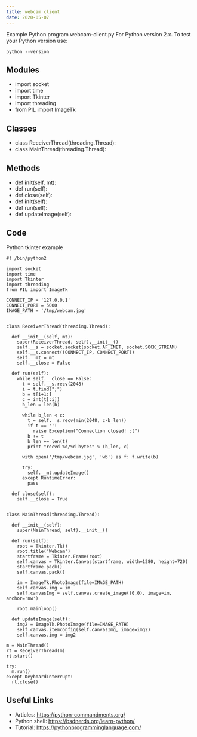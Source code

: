 ```yaml
---
title: webcam client
date: 2020-05-07
---
```

Example Python program webcam-client.py
For Python version 2.x.
To test your Python version use:

    python --version

## Modules

* import socket
* import time
* import Tkinter
* import threading
* from PIL import ImageTk

## Classes

* class ReceiverThread(threading.Thread):
* class MainThread(threading.Thread):

## Methods

*   def __init__(self, mt):
*   def run(self):
*   def close(self):
*   def __init__(self):
*   def run(self):
*   def updateImage(self):

## Code

Python tkinter example

    #! /bin/python2
    
    import socket
    import time
    import Tkinter
    import threading
    from PIL import ImageTk
    
    CONNECT_IP = '127.0.0.1'
    CONNECT_PORT = 5000
    IMAGE_PATH = '/tmp/webcam.jpg'
    
    
    class ReceiverThread(threading.Thread):
    
      def __init__(self, mt):
        super(ReceiverThread, self).__init__()
        self.__s = socket.socket(socket.AF_INET, socket.SOCK_STREAM)
        self.__s.connect((CONNECT_IP, CONNECT_PORT))
        self.__mt = mt
        self.__close = False
    
      def run(self):
        while self.__close == False:
          t = self.__s.recv(2048)
          i = t.find(";")
          b = t[i+1:]
          c = int(t[:i])
          b_len = len(b)
    
          while b_len < c:
            t = self.__s.recv(min(2048, c-b_len))
            if t == '':
              raise Exception("Connection closed! :(")
            b += t
            b_len += len(t)
            print "recvd %d/%d bytes" % (b_len, c)
    
          with open('/tmp/webcam.jpg', 'wb') as f: f.write(b)
    
          try:
            self.__mt.updateImage()
          except RuntimeError:
            pass
    
      def close(self):
        self.__close = True
    
    
    class MainThread(threading.Thread):
    
      def __init__(self):
        super(MainThread, self).__init__()
    
      def run(self):
        root = Tkinter.Tk()
        root.title('Webcam')
        startframe = Tkinter.Frame(root)
        self.canvas = Tkinter.Canvas(startframe, width=1280, height=720)
        startframe.pack()
        self.canvas.pack()
    
        im = ImageTk.PhotoImage(file=IMAGE_PATH)
        self.canvas.img = im
        self.canvasImg = self.canvas.create_image((0,0), image=im, anchor='nw')
    
        root.mainloop()
    
      def updateImage(self):
        img2 = ImageTk.PhotoImage(file=IMAGE_PATH)
        self.canvas.itemconfig(self.canvasImg, image=img2)
        self.canvas.img = img2
    
    m = MainThread()
    rt = ReceiverThread(m)
    rt.start()
    
    try:
      m.run()
    except KeyboardInterrupt:
      rt.close()

## Useful Links

- Articles: https://python-commandments.org/
- Python shell: https://bsdnerds.org/learn-python/
- Tutorial: https://pythonprogramminglanguage.com/
